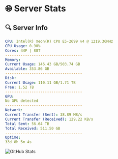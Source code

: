 # 🌐 Server Stats
## 🔍 Server Info
```yaml
CPU: Intel(R) Xeon(R) CPU E5-2699 v4 @ 1219.36MHz
CPU Usage: 0.90%
Cores: 44P | 88T
-----------------------------------
Memory:
Current Usage: 146.43 GB/503.74 GB
Available: 353.86 GB
-----------------------------------
Disk:
Current Usage: 110.11 GB/1.71 TB
Free: 1.52 TB
-----------------------------------
GPU:
No GPU detected
-----------------------------------
Network:
Current Transfer (Sent): 38.89 MB/s
Current Transfer (Received): 129.22 KB/s
Total Sent: 56.64 TB
Total Received: 511.50 GB
-----------------------------------
Uptime:
33d 8h 5m 4s
```
![GitHub Stats](https://img.shields.io/badge/Updated-2025-04-10_05:27:53-blue)